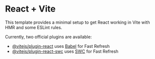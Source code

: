 # React + Vite

This template provides a minimal setup to get React working in Vite with HMR and some ESLint rules.

Currently, two official plugins are available:

- [@vitejs/plugin-react](https://github.com/vitejs/vite-plugin-react/blob/main/packages/plugin-react/README.md) uses [Babel](https://babeljs.io/) for Fast Refresh
- [@vitejs/plugin-react-swc](https://github.com/vitejs/vite-plugin-react-swc) uses [SWC](https://swc.rs/) for Fast Refresh

<!-- agar aapko web per kam krna hai to aapko react or react-dom pdhna hoga
or agr aapko mobail phone per kam krna hai to aapko react or react-native padhna hoga -->

<!-- vite run comand cd folder name / dir / npm run dev  -->